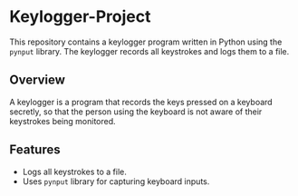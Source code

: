 # Keylogger-Project

This repository contains a keylogger program written in Python using the `pynput` library. The keylogger records all keystrokes and logs them to a file.

## Overview

A keylogger is a program that records the keys pressed on a keyboard secretly, so that the person using the keyboard is not aware of their keystrokes being monitored.

## Features

- Logs all keystrokes to a file.
- Uses `pynput` library for capturing keyboard inputs.
